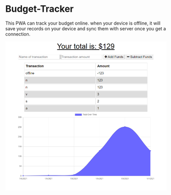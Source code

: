 # Budget-Tracker

This PWA can track your budget online. when your device is offline, it will save your records on your device and sync them with server once you get a connection.

![screenshot](./screenshot.png)